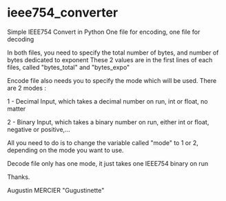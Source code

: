 # ieee754_converter
Simple IEEE754 Convert in Python
One file for encoding, one file for decoding

In both files, you need to specify the total number of bytes, and number of bytes dedicated to exponent
These 2 values are in the first lines of each files, called "bytes_total" and "bytes_expo"

Encode file also needs you to specify the mode which will be used.
There are 2 modes :

  1 - Decimal Input, which takes a decimal number on run, int or float, no matter
  
  2 - Binary Input, which takes a binary number on run, either int or float, negative or positive,...
  
 All you need to do is to change the variable called "mode" to 1 or 2, depending on the mode you want to use.
 
 Decode file only has one mode, it just takes one IEEE754 binary on run
 
 Thanks.
 
 Augustin MERCIER "Gugustinette"
